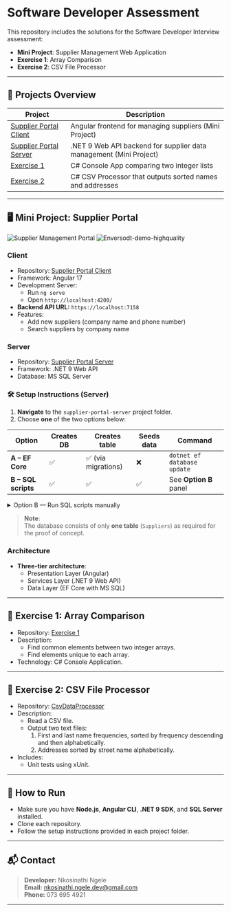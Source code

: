 # Software Developer Assessment

This repository includes the solutions for the Software Developer Interview assessment:

- **Mini Project**: Supplier Management Web Application
- **Exercise 1**: Array Comparison
- **Exercise 2**: CSV File Processor

---

## 📂 Projects Overview

| Project        | Description |
|----------------|-------------|
| [Supplier Portal Client](https://github.com/Nkosinathi-dev1/supplier-portal-client) | Angular frontend for managing suppliers (Mini Project) |
| [Supplier Portal Server](https://github.com/Nkosinathi-dev1/supplier-portal-server) | .NET 9 Web API backend for supplier data management (Mini Project) |
| [Exercise 1](https://github.com/Nkosinathi-dev1/exercise1) | C# Console App comparing two integer lists |
| [Exercise 2](https://github.com/Nkosinathi-dev1/CsvDataProcessor) | C# CSV Processor that outputs sorted names and addresses |

---

## 🖥️ Mini Project: Supplier Portal
![Supplier Management Portal](https://github.com/user-attachments/assets/f657eab5-2560-4d99-8eea-d2391a0a0739)
![Enversodt-demo-highquality](https://github.com/user-attachments/assets/0dde53c3-dcf5-43ea-8084-0455da34efee)





### Client

- Repository: [Supplier Portal Client](https://github.com/Nkosinathi-dev1/supplier-portal-client)
- Framework: Angular 17
- Development Server:
  - Run `ng serve`
  - Open `http://localhost:4200/`
- **Backend API URL:** `https://localhost:7158`
- Features:
  - Add new suppliers (company name and phone number)
  - Search suppliers by company name

### Server

- Repository: [Supplier Portal Server](https://github.com/Nkosinathi-dev1/supplier-portal-server)
- Framework: .NET 9 Web API
- Database: MS SQL Server

### 🛠️ Setup Instructions (Server)

1. **Navigate** to the `supplier-portal-server` project folder.  
2. Choose **one** of the two options below:

| Option | Creates DB | Creates table | Seeds data | Command |
|--------|------------|---------------|------------|---------|
| **A – EF Core** | ✅ | ✅ (via migrations) | ❌ | `dotnet ef database update` |
| **B – SQL scripts** | ✅ | ✅ | ✅ | See **Option B** panel |

<details>
<summary>Option B — Run SQL scripts manually</summary>
📄 Script files

| What it does | File |
|--------------|------|
| Create DB only | [`create_supplier_db.sql`](https://github.com/Nkosinathi-dev1/supplier-portal-server/blob/master/create_supplier_db.sql) |
| Seed data only | [`seed_suppliers.sql`](https://github.com/Nkosinathi-dev1/supplier-portal-server/blob/master/seed_suppliers.sql) |
| Create **and** seed (one-shot) | [`create_supplier_db_and_seed_suppliers.sql`](https://github.com/Nkosinathi-dev1/supplier-portal-server/blob/master/create_supplier_db_and_seed_suppliers.sql) |

</details>  

> **Note**:  
> The database consists of only **one table** (`Suppliers`) as required for the proof of concept.

### Architecture

- **Three-tier architecture**: 
  - Presentation Layer (Angular)
  - Services Layer (.NET 9 Web API)
  - Data Layer (EF Core with MS SQL)

---

## 🧩 Exercise 1: Array Comparison

- Repository: [Exercise 1](https://github.com/Nkosinathi-dev1/exercise1)
- Description:
  - Find common elements between two integer arrays.
  - Find elements unique to each array.
- Technology: C# Console Application.

---

## 📄 Exercise 2: CSV File Processor

- Repository: [CsvDataProcessor](https://github.com/Nkosinathi-dev1/CsvDataProcessor)
- Description:
  - Read a CSV file.
  - Output two text files:
    1. First and last name frequencies, sorted by frequency descending and then alphabetically.
    2. Addresses sorted by street name alphabetically.
- Includes:
  - Unit tests using xUnit.

---

## 🚀 How to Run

- Make sure you have **Node.js**, **Angular CLI**, **.NET 9 SDK**, and **SQL Server** installed.
- Clone each repository.
- Follow the setup instructions provided in each project folder.

---

## 📬 Contact

> **Developer:** Nkosinathi Ngele  
> **Email:** nkosinathi.ngele.dev@gmail.com  
> **Phone:** 073 695 4921
---
